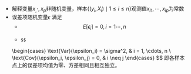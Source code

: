 - 解释变量$x_,\cdot,x_p$非随机变量，样本$\{(y_i,X_i) \mid 1\leq i\leq n\}$观测值$x_{i1},\cdots ,x_{ip}$为常数
- 误差项随机变量$\epsilon$ 满足
	- $$E[\epsilon_i]=0,i=1\cdots ,n$$
	-     $$
    \begin{cases}
    \text{Var}(\epsilon_i) = \sigma^2, & i = 1, \cdots, n \\
    \text{Cov}(\epsilon_i, \epsilon_j) = 0, & i \neq j
    \end{cases}
    $$ 
   即各样本点上的误差项均值为零、方差相同且相互独立。 